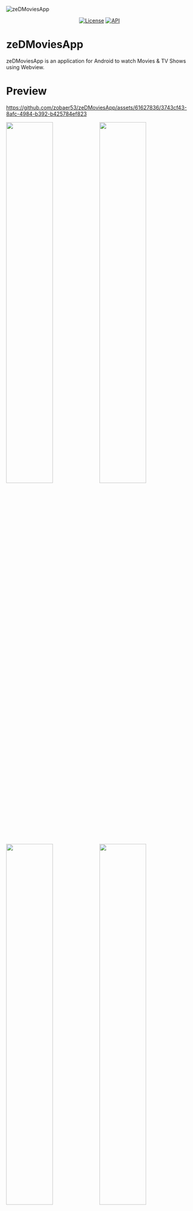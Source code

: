 ![zeDMoviesApp](https://github.com/zobaer53/zeDMoviesApp/blob/master/zed_movies.png)
<p align="center">
  <a href="https://opensource.org/licenses/Apache-2.0"><img alt="License" src="https://img.shields.io/badge/License-Apache%202.0-blue.svg"/></a>
  <a href="https://android-arsenal.com/api?level=24"><img alt="API" src="https://img.shields.io/badge/API-24%2B-brightgreen.svg?style=flat"/></a>
</p>

# zeDMoviesApp

zeDMoviesApp is an application for Android to watch Movies & TV Shows using Webview.

# Preview

https://github.com/zobaer53/zeDMoviesApp/assets/61627836/3743cf43-8afc-4984-b392-b425784ef823



<img src="https://github.com/zobaer53/zeDMoviesApp/blob/master/screenshot-1-home.png" width="50%"><img src="https://github.com/zobaer53/zeDMoviesApp/blob/master/screenshot-2-home.png" width="50%">
<img src="https://github.com/zobaer53/zeDMoviesApp/blob/master/screenshot-4-details.png" width="50%"><img src="https://github.com/zobaer53/zeDMoviesApp/blob/master/screenshot-7-wishlist.png" width="50%">

# Architecture

The **zeDMoviesApp** app follows the
[official architecture guidance](https://developer.android.com/topic/architecture)

![Architecture diagram](https://github.com/zobaer53/zeDMoviesApp/blob/master/architecture-1-overall.png)

# API Keys
zeDMoviesApp uses [The Movie DB](https://www.themoviedb.org/) API in order to fetch all the Movies and TV Shows Data.
<br>
To run this application on your machine you have to issue an API KEY from The Movie DB and place it in package com.zobaer53.zedmovies.di
<br>
```
const val zedMovies_API_KEY = "yourApiKey"
```

# Credits

- Design on [Figma](https://www.figma.com/community/file/1088719884686291024).

# License
```xml
Copyright 2023 zobaer53 (Zobaer Hossain)

Licensed under the Apache License, Version 2.0 (the "License");
you may not use this file except in compliance with the License.
You may obtain a copy of the License at

   http://www.apache.org/licenses/LICENSE-2.0

Unless required by applicable law or agreed to in writing, software
distributed under the License is distributed on an "AS IS" BASIS,
WITHOUT WARRANTIES OR CONDITIONS OF ANY KIND, either express or implied.
See the License for the specific language governing permissions and
limitations under the License.
